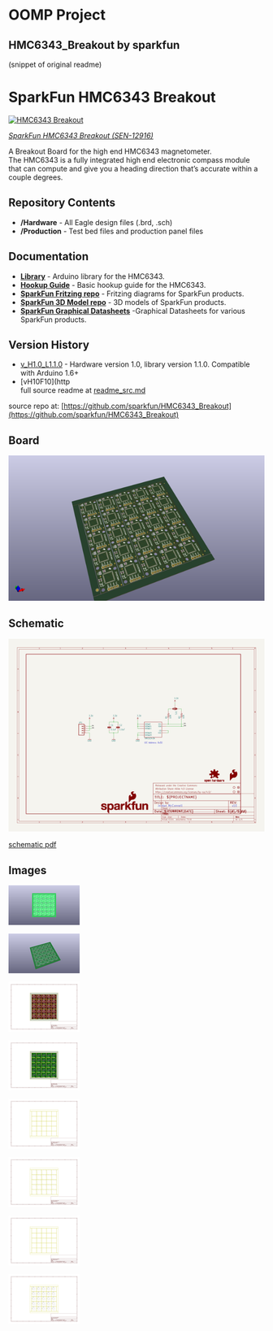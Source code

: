 # OOMP Project  
## HMC6343_Breakout  by sparkfun  
  
(snippet of original readme)  
  
SparkFun HMC6343 Breakout  
=========================  
  
[![HMC6343 Breakout](https://cdn.sparkfun.com/assets/learn_tutorials/2/6/5/hmc6343_angled.jpg)](https://www.sparkfun.com/products/12916)  
  
[*SparkFun HMC6343 Breakout (SEN-12916)*](https://www.sparkfun.com/products/12916)  
  
A Breakout Board for the high end HMC6343 magnetometer.  
The HMC6343 is a fully integrated high end electronic compass module that can compute and give you a heading direction that’s accurate within a couple degrees.  
  
Repository Contents  
-------------------  
* **/Hardware** - All Eagle design files (.brd, .sch)  
* **/Production** - Test bed files and production panel files  
  
  
Documentation  
--------------  
* **[Library](https://github.com/sparkfun/SparkFun_HMC6343_Arduino_Library)** - Arduino library for the HMC6343.  
* **[Hookup Guide](https://learn.sparkfun.com/tutorials/hmc6343-3-axis-compass-hookup-guide)** - Basic hookup guide for the HMC6343.  
* **[SparkFun Fritzing repo](https://github.com/sparkfun/Fritzing_Parts)** - Fritzing diagrams for SparkFun products.  
* **[SparkFun 3D Model repo](https://github.com/sparkfun/3D_Models)** - 3D models of SparkFun products.   
* **[SparkFun Graphical Datasheets](https://github.com/sparkfun/Graphical_Datasheets)** -Graphical Datasheets for various SparkFun products.  
  
  
Version History  
---------------  
  
* [v_H1.0_L1.1.0](https://github.com/sparkfun/HMC6343_Breakout/tree/v_H1.0_L1.1.0) - Hardware version 1.0, library version 1.1.0. Compatible with Arduino 1.6+   
* [vH10F10](http  
  full source readme at [readme_src.md](readme_src.md)  
  
source repo at: [https://github.com/sparkfun/HMC6343_Breakout](https://github.com/sparkfun/HMC6343_Breakout)  
## Board  
  
[![working_3d.png](working_3d_600.png)](working_3d.png)  
## Schematic  
  
[![working_schematic.png](working_schematic_600.png)](working_schematic.png)  
  
[schematic pdf](working_schematic.pdf)  
## Images  
  
[![working_3D_bottom.png](working_3D_bottom_140.png)](working_3D_bottom.png)  
  
[![working_3D_top.png](working_3D_top_140.png)](working_3D_top.png)  
  
[![working_assembly_page_01.png](working_assembly_page_01_140.png)](working_assembly_page_01.png)  
  
[![working_assembly_page_02.png](working_assembly_page_02_140.png)](working_assembly_page_02.png)  
  
[![working_assembly_page_03.png](working_assembly_page_03_140.png)](working_assembly_page_03.png)  
  
[![working_assembly_page_04.png](working_assembly_page_04_140.png)](working_assembly_page_04.png)  
  
[![working_assembly_page_05.png](working_assembly_page_05_140.png)](working_assembly_page_05.png)  
  
[![working_assembly_page_06.png](working_assembly_page_06_140.png)](working_assembly_page_06.png)  
